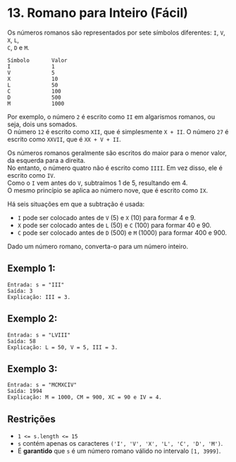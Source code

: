 # 13. Romano para Inteiro (Fácil)

Os números romanos são representados por sete símbolos diferentes: `I`, `V`, `X`, `L`,  
`C`, `D` e `M`.

    Símbolo       Valor
    I             1
    V             5
    X             10
    L             50
    C             100
    D             500
    M             1000

Por exemplo, o número `2` é escrito como `II` em algarismos romanos, ou seja, dois uns somados.  
O número `12` é escrito como `XII`, que é simplesmente `X + II`. O número `27` é escrito como `XXVII`, que é `XX + V + II`.

Os números romanos geralmente são escritos do maior para o menor valor, da esquerda para a direita.  
No entanto, o número quatro não é escrito como `IIII`. Em vez disso, ele é escrito como `IV`.  
Como o `I` vem antes do `V`, subtraímos 1 de 5, resultando em 4.  
O mesmo princípio se aplica ao número nove, que é escrito como `IX`.

Há seis situações em que a subtração é usada:

- `I` pode ser colocado antes de `V` (5) e `X` (10) para formar 4 e 9.
- `X` pode ser colocado antes de `L` (50) e `C` (100) para formar 40 e 90.
- `C` pode ser colocado antes de `D` (500) e `M` (1000) para formar 400 e 900.

Dado um número romano, converta-o para um número inteiro.

## Exemplo 1:

    Entrada: s = "III"
    Saída: 3
    Explicação: III = 3.

## Exemplo 2:

    Entrada: s = "LVIII"
    Saída: 58
    Explicação: L = 50, V = 5, III = 3.

## Exemplo 3:

    Entrada: s = "MCMXCIV"
    Saída: 1994
    Explicação: M = 1000, CM = 900, XC = 90 e IV = 4.

## Restrições

- `1 <= s.length <= 15`
- `s` contém apenas os caracteres `('I', 'V', 'X', 'L', 'C', 'D', 'M')`.
- É **garantido** que `s` é um número romano válido no intervalo `[1, 3999]`.
